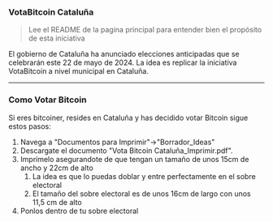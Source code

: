 ### VotaBitcoin Cataluña
>Lee el README de la pagina principal para entender bien el propósito de esta iniciativa

El gobierno de Cataluña ha anunciado elecciones anticipadas que se celebrarán este 22 de mayo de 2024. La idea es replicar la iniciativa VotaBitcoin a nivel municipal en Cataluña.

------------

### Como Votar Bitcoin
Si eres bitcoiner, resides en Cataluña y has decidido votar Bitcoin sigue estos pasos:

<ol>
  <li>Navega a "Documentos para Imprimir"->"Borrador_Ideas"</li>
  <li>Descargate el documento "Vota Bitcoin Cataluña_Imprimir.pdf".</li>
  <li>Imprímelo asegurandote de que tengan un tamaño de unos 15cm de ancho y 22cm de alto
    <ol>
      <li>La idea es que lo puedas doblar y entre perfectamente en el sobre electoral</li>
      <li>El tamaño del sobre electoral es de unos 16cm de largo con unos 11,5 cm de alto</li>
    </ol>
  <li>Ponlos dentro de tu sobre electoral</li>
</ol>
